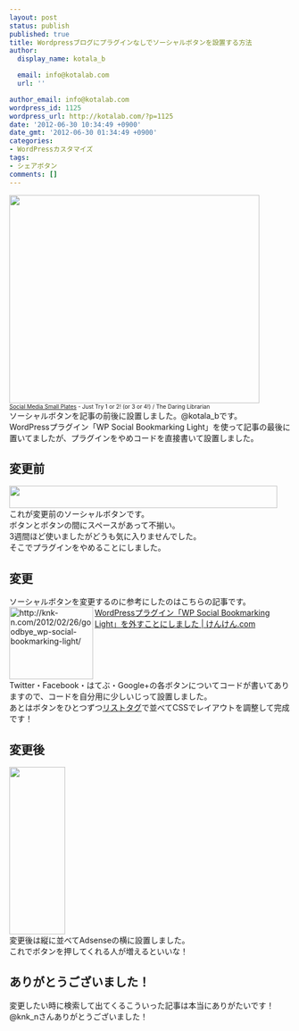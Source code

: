 ```yaml
---
layout: post
status: publish
published: true
title: Wordpressブログにプラグインなしでソーシャルボタンを設置する方法
author:
  display_name: kotala_b

  email: info@kotalab.com
  url: ''

author_email: info@kotalab.com
wordpress_id: 1125
wordpress_url: http://kotalab.com/?p=1125
date: '2012-06-30 10:34:49 +0900'
date_gmt: '2012-06-30 01:34:49 +0900'
categories:
- WordPressカスタマイズ
tags:
- シェアボタン
comments: []
---
```

<p><a href="http://kotalab.com/wp-content/uploads/social_120630_03.jpg" target="_blank"><img src="http://kotalab.com/wp-content/uploads/social_120630_03.jpg" alt="" title="social_120630_03" width="448" height="373" class="alignnone size-full wp-image-1138" /></a><br /><span style="font-size:10px;"><a href="http://www.flickr.com/photos/info_grrl/5084920323/" target="_blank">Social Media Small Plates</a> - Just Try 1 or 2! (or 3 or 4!) / The Daring Librarian</span><br />
ソーシャルボタンを記事の前後に設置しました。@kotala_bです。<br />
WordPressプラグイン「WP Social Bookmarking Light」を使って記事の最後に置いてましたが、プラグインをやめコードを直接書いて設置しました。<br />
<!--more--></p>
<h2>変更前</h2>
<p><a href="http://kotalab.com/wp-content/uploads/social_120630_01.jpg" target="_blank"><img src="http://kotalab.com/wp-content/uploads/social_120630_01.jpg" alt="" title="social_120630_01" width="480" height="40" class="alignnone size-full wp-image-1127" /></a><br />
これが変更前のソーシャルボタンです。<br />
ボタンとボタンの間にスペースがあって不揃い。<br />
3週間ほど使いましたがどうも気に入りませんでした。<br />
そこでプラグインをやめることにしました。</p>
<h2>変更</h2>
<p>ソーシャルボタンを変更するのに参考にしたのはこちらの記事です。<br />
<a href="http://knk-n.com/2012/02/26/goodbye_wp-social-bookmarking-light/" target="_blank"><img title="WordPressプラグイン「WP Social Bookmarking Light」を外すことにしました | けんけん.com" src="http://capture.heartrails.com/150x130?http://knk-n.com/2012/02/26/goodbye_wp-social-bookmarking-light/" alt="http://knk-n.com/2012/02/26/goodbye_wp-social-bookmarking-light/" width="150" height="130" align="left" /></a><a href="http://knk-n.com/2012/02/26/goodbye_wp-social-bookmarking-light/" title="WordPressプラグイン「WP Social Bookmarking Light」を外すことにしました | けんけん.com" target="_blank">WordPressプラグイン「WP Social Bookmarking Light」を外すことにしました | けんけん.com</a><br style="clear:both;" />Twitter・Facebook・はてぶ・Google+の各ボタンについてコードが書いてありますので、コードを自分用に少しいじって設置しました。<br />
あとはボタンをひとつずつ<a href="http://www.htmq.com/html/li.shtml" title="リストタグ" target="_blank">リストタグ</a>で並べてCSSでレイアウトを調整して完成です！</p>
<h2>変更後</h2>
<p><a href="http://kotalab.com/wp-content/uploads/social_120630_02.jpg" target="_blank"><img src="http://kotalab.com/wp-content/uploads/social_120630_02.jpg" alt="" title="social_120630_02" width="100" height="300" class="alignnone size-full wp-image-1126" /></a><br />
変更後は縦に並べてAdsenseの横に設置しました。<br />
これでボタンを押してくれる人が増えるといいな！</p>
<h2>ありがとうございました！</h2>
<p>変更したい時に検索して出てくるこういった記事は本当にありがたいです！<br />
@knk_nさんありがとうございました！</p>
